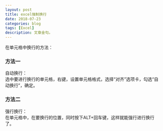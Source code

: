 ```yaml
---
layout: post
title: excel强制换行
date: 2018-07-23
categories: blog
tags: [Excel]
description: 文章金句。
---
```



在单元格中换行的方法：<br>
### 方法一
自动换行：<br>
选中要进行换行的单元格，右键，设置单元格格式，选择“对齐”选项卡，勾选“自动换行”，确定。


### 方法二
强行换行：<br>
在单元格中，在要换行的位置，同时按下ALT+回车键，这样就能强行进行换行了。
